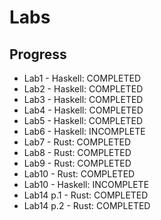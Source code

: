 # Labs

## Progress
- Lab1 -    Haskell:   COMPLETED
- Lab2 -    Haskell:   COMPLETED
- Lab3 -    Haskell:   COMPLETED
- Lab4 -    Haskell:   COMPLETED
- Lab5 -    Haskell:   COMPLETED
- Lab6 -    Haskell:   INCOMPLETE
- Lab7 -    Rust:      COMPLETED
- Lab8 -    Rust:      COMPLETED
- Lab9 -    Rust:      COMPLETED
- Lab10 -   Rust:      COMPLETED
- Lab10 -   Haskell:   INCOMPLETE
- Lab14 p.1 -   Rust:      COMPLETED
- Lab14 p.2 -   Rust:      COMPLETED